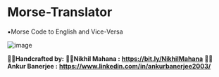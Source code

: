 # Morse-Translator
▪️Morse Code to English and Vice-Versa

![image](https://user-images.githubusercontent.com/85444889/161960742-1010f9e4-4fd5-4205-9af0-7401c67bbf9a.png)

🧑‍💻**Handcrafted by:**
🧑‍💻**Nikhil Mahana :** **https://bit.ly/NikhilMahana**
🧑‍💻**Ankur Banerjee :** **https://www.linkedin.com/in/ankurbanerjee2003/** 
